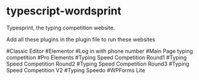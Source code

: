 # typescript-wordsprint
Typesprint, the typing competition website.


Add all these plugins in the plugin file to run these websites

#Classic Editor
#Elementor
#Log in with phone number
#Main Page typing competition
#Pro Elements
#Typing Speed Competition Round1
#Typing Speed Competition Round2
#Typing Speed Competition Round3
#Typing Speed Competition V2
#Typing Speedo
#WPForms Lite


